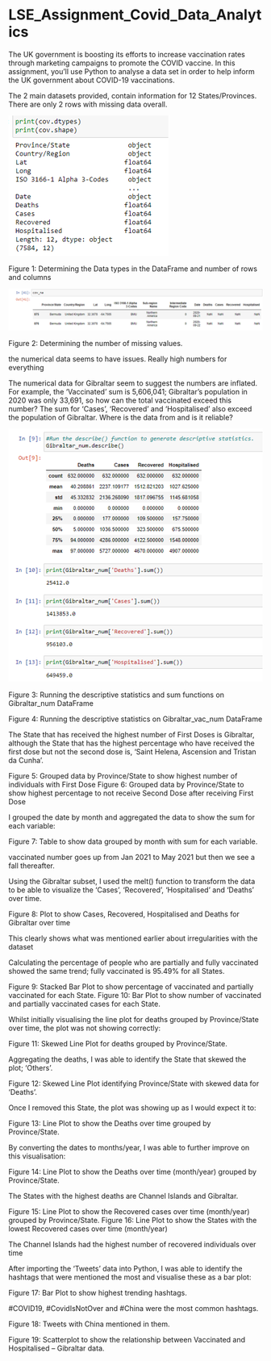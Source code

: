 # LSE_Assignment_Covid_Data_Analytics
The UK government is boosting its efforts to increase vaccination rates through marketing campaigns to promote the COVID vaccine. In this assignment, you’ll use Python to analyse a data set in order to help inform the UK government about COVID-19 vaccinations.

The 2 main datasets provided, contain information for 12 States/Provinces. There are only 2 rows with missing data overall. 

![alt text](https://github.com/haroonmiah/LSE_Assignment_Covid_Data_Analytics/blob/54efdb6dc7e7b3b37e565367a65633ea208029a0/Assignment%202%20figures/Fig_1.png)

Figure 1: Determining the Data types in the DataFrame and number of rows and columns

![alt text](https://github.com/haroonmiah/LSE_Assignment_Covid_Data_Analytics/blob/3474af80056781f4579d0967c71bd97c4e5e6b8a/Assignment%202%20figures/Fig_2.png)

Figure 2: Determining the number of missing values.

the numerical data seems to have issues. Really high numbers for everything

The numerical data for Gibraltar seem to suggest the numbers are inflated. For example, the ‘Vaccinated’ sum is 5,606,041; Gibraltar’s population in 2020 was only 33,691, so how can the total vaccinated exceed this number? The sum for ‘Cases’, ‘Recovered’ and ‘Hospitalised’ also exceed the population of Gibraltar. Where is the data from and is it reliable? 

![alt text](https://github.com/haroonmiah/LSE_Assignment_Covid_Data_Analytics/blob/5b574e80d9f52aec7058c6edad81f3bacd07e92f/Assignment%202%20figures/Fig_3.png)

Figure 3: Running the descriptive statistics and sum functions on Gibraltar_num DataFrame

Figure 4: Running the descriptive statistics on Gibraltar_vac_num DataFrame

The State that has received the highest number of First Doses is Gibraltar, although the State that has the highest percentage who have received the first dose but not the second dose is, ‘Saint Helena, Ascension and Tristan da Cunha’.

Figure 5: Grouped data by Province/State to show highest number of individuals with First Dose
Figure 6: Grouped data by Province/State to show highest percentage to not receive Second Dose after receiving First Dose

I grouped the date by month and aggregated the data to show the sum for each variable:

Figure 7: Table to show data grouped by month with sum for each variable.

vaccinated number goes up from Jan 2021 to May 2021 but then we see a fall thereafter. 

Using the Gibraltar subset, I used the melt() function to transform the data to be able to visualize the ‘Cases’, ‘Recovered’, ‘Hospitalised’ and ‘Deaths’ over time.

Figure 8: Plot to show Cases, Recovered, Hospitalised and Deaths for Gibraltar over time

This clearly shows what was mentioned earlier about irregularities with the dataset

Calculating the percentage of people who are partially and fully vaccinated showed the same trend; fully vaccinated is 95.49% for all States. 

Figure 9: Stacked Bar Plot to show percentage of vaccinated and partially vaccinated for each State.
Figure 10: Bar Plot to show number of vaccinated and partially vaccinated cases for each State.

Whilst initially visualising the line plot for deaths grouped by Province/State over time, the plot was not showing correctly:

Figure 11: Skewed Line Plot for deaths grouped by Province/State.

Aggregating the deaths, I was able to identify the State that skewed the plot; ‘Others’. 

Figure 12: Skewed Line Plot identifying Province/State with skewed data for ‘Deaths’.

Once I removed this State, the plot was showing up as I would expect it to:

Figure 13: Line Plot to show the Deaths over time grouped by Province/State.

By converting the dates to months/year, I was able to further improve on this visualisation:

Figure 14: Line Plot to show the Deaths over time (month/year) grouped by Province/State.

The States with the highest deaths are Channel Islands and Gibraltar.

Figure 15: Line Plot to show the Recovered cases over time (month/year) grouped by Province/State.
Figure 16: Line Plot to show the States with the lowest Recovered cases over time (month/year)

The Channel Islands had the highest number of recovered individuals over time

After importing the ‘Tweets’ data into Python, I was able to identify the hashtags that were mentioned the most and visualise these as a bar plot:

Figure 17: Bar Plot to show highest trending hashtags.

#COVID19, #CovidIsNotOver and #China were the most common hashtags. 

Figure 18: Tweets with China mentioned in them.

Figure 19: Scatterplot to show the relationship between Vaccinated and Hospitalised – Gibraltar data.

